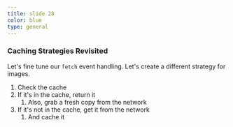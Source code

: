 ```yaml
---
title: slide 28
color: blue
type: general
---
```

### Caching Strategies Revisited

Let's fine tune our `fetch` event handling. Let's create a different strategy for images.

1. Check the cache
2. If it's in the cache, return it
   1. Also, grab a fresh copy from the network
3. If it's not in the cache, get it from the network
   1. And cache it
